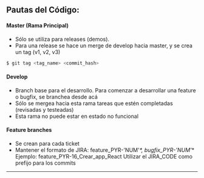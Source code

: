 ## Pautas del Código:

#### Master (Rama Principal)

- Sólo se utiliza para releases (demos).
- Para una release se hace un merge de develop hacia master, y se crea un tag (v1, v2, v3)
```bash
$ git tag <tag_name> <commit_hash>
```

#### Develop
- Branch base para el desarrollo. Para comenzar a desarrollar una feature o bugfix, se branchea desde acá
- Sólo se mergea hacia esta rama tareas que estén completadas (revisadas y testeadas)
- Esta rama no puede estar en estado no funcional

#### Feature branches
- Se crean para cada ticket
- Mantener el formato de JIRA:
		feature_PYR-'NUM'_*, bugfix_PYR-'NUM'_*
		Ejemplo: feature_PYR-16_Crear_app_React
	Utilizar el JIRA_CODE como prefijo para los commits


------------

